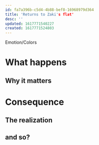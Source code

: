 ```yaml
---
id: fa7a396b-c5d4-4b88-bef8-16968979d364
title: 'Returns to Zaki's flat'
desc: ''
updated: 1617771540227
created: 1617771524803
---
```

Emotion/Colors
>

# What happens


##  Why it matters


# Consequence

## The realization

## and so?
